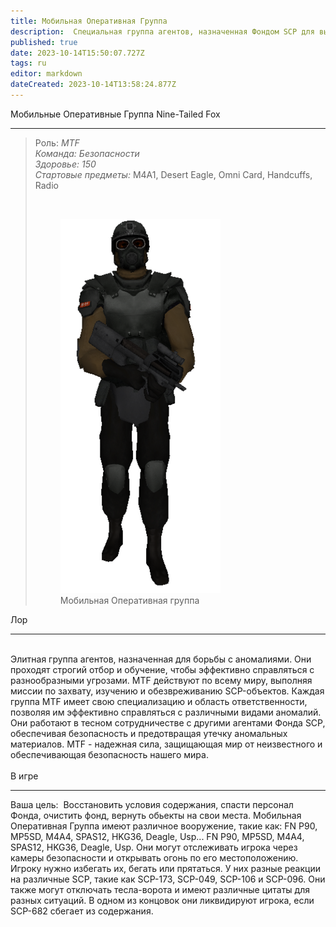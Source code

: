 ```yaml
---
title: Мобильная Оперативная Группа
description:  Cпециальная группа агентов, назначенная Фондом SCP для выполнения различных операций.
published: true
date: 2023-10-14T15:50:07.727Z
tags: ru
editor: markdown
dateCreated: 2023-10-14T13:58:24.877Z
---
```


<p><span class="text-huge">Мобильные Оперативные Группа Nine-Tailed Fox</span></p>
<hr>
<blockquote>
  <p>Роль: <i>MTF</i><br><i>Команда: Безопасности</i><br><i>Здоровье: 150</i><br><i>Стартовые предметы: </i>M4A1, Desert Eagle, Omni Card, Handcuffs, Radio</p>
  <p>&nbsp;</p>
  <figure class="image image-style-align-left"><img src="/images/r_(5).png">
    <figcaption>Мобильная Оперативная группа</figcaption>
  </figure>
</blockquote>
<p><span class="text-big">Лор</span></p>
<hr>
<p><br>Элитная группа агентов, назначенная для борьбы с аномалиями. Они проходят строгий отбор и обучение, чтобы эффективно справляться с разнообразными угрозами. MTF действуют по всему миру, выполняя миссии по захвату, изучению и обезвреживанию SCP-объектов. Каждая группа MTF имеет свою специализацию и область ответственности, позволяя им эффективно справляться с различными видами аномалий. Они работают в тесном сотрудничестве с другими агентами Фонда SCP, обеспечивая безопасность и предотвращая утечку аномальных материалов. MTF - надежная сила, защищающая мир от неизвестного и обеспечивающая безопасность нашего мира.<br><br><span class="text-big">В игре</span></p>
<hr>
<p>Ваша цель: &nbsp;Восстановить условия содержания, спасти персонал Фонда, очистить фонд, вернуть обьекты на свои места. Мобильная Оперативная Группа имеют различное вооружение, такие как: FN P90, MP5SD, M4A4, SPAS12, HKG36, Deagle, Usp... FN P90, MP5SD, M4A4, SPAS12, HKG36, Deagle, Usp. Они могут отслеживать игрока через камеры безопасности и открывать огонь по его местоположению. Игроку нужно избегать их, бегать или прятаться. У них разные реакции на различные SCP, такие как SCP-173, SCP-049, SCP-106 и SCP-096. Они также могут отключать тесла-ворота и имеют различные цитаты для разных ситуаций. В одном из концовок они ликвидируют игрока, если SCP-682 сбегает из содержания.</p>
